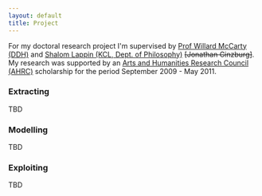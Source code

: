 ```yaml
---
layout: default
title: Project
---
```


For my doctoral research project I'm supervised by [Prof Willard McCarty (DDH)](http://www.kcl.ac.uk/artshums/depts/ddh/people/core/mccarty) and [Shalom Lappin (KCL, Dept. of Philosophy)](http://www.dcs.kcl.ac.uk/staff/lappin/) <del>[Jonathan Ginzburg]</del>. My research was supported by an [Arts and Humanities Research Council (AHRC)](http://www.ahrc.ac.uk) scholarship for the period September 2009 - May 2011.

### Extracting ###

TBD

### Modelling ###

TBD

### Exploiting ###

TBD

<!--
## Glossary ##

<dl>
  <dt id="canonical-citation">Canonical Citation</dt>
  <dd>[add definition...]</dd>
</dl>
-->